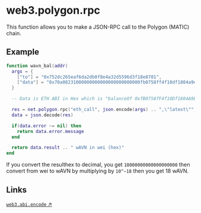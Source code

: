 # web3.polygon.rpc

This function allows you to make a JSON-RPC call to the Polygon (MATIC) chain.

## Example
```lua
function wavn_bal(addr)
  args = {
    ["to"] = "0x752dc265eaf6da2db0f8e4a32d5596d3f18e8701",
    ["data"] = "0x70a08231000000000000000000000000fb0758ff4f10df1804a9e9eb70383af12fc9a358"
  }

  -- Data is ETH ABI in Hex which is "balanceOf 0xfB0758fF4f10Df1804A9E9EB70383af12fC9a358"

  res = net.polygon.rpc("eth_call", json.encode(args) .. ",\"latest\"")
  data = json.decode(res)

  if(data.error ~= nil) then
    return data.error.message
  end

  return data.result .. " wAVN in wei (hex)"
end
```

If you convert the resulthex to decimal, you get `18000000000000000000` then convert from wei to wAVN by multiplying by `10^−18` then you get 18 wAVN.

## Links

[`web3.abi.encode` ↗](../abi/encode.md)
 